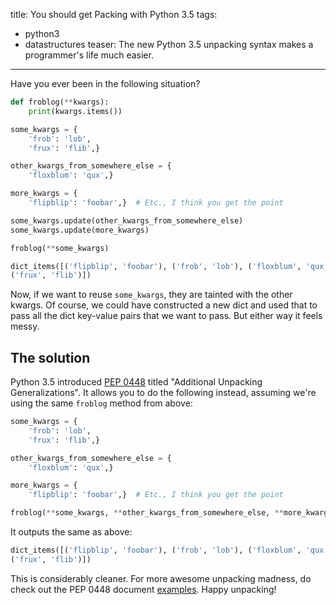 title: You should get Packing with Python 3.5
tags:
  - python3
  - datastructures
teaser: The new Python 3.5 unpacking syntax makes a programmer's life much easier.
---
Have you ever been in the following situation?

```python
def froblog(**kwargs):
    print(kwargs.items())

some_kwargs = {
    'frob': 'lob',
    'frux': 'flib',}

other_kwargs_from_somewhere_else = {
    'floxblum': 'qux',}

more_kwargs = {
    'flipblip': 'foobar',}  # Etc., I think you get the point

some_kwargs.update(other_kwargs_from_somewhere_else)
some_kwargs.update(more_kwargs)

froblog(**some_kwargs)
```

```python
dict_items([('flipblip', 'foobar'), ('frob', 'lob'), ('floxblum', 'qux'),
('frux', 'flib')])
```

Now, if we want to reuse `some_kwargs`, they are tainted with the other kwargs.
Of course, we could have constructed a new dict and used that to pass all the
dict key-value pairs that we want to pass. But either way it feels messy.

## The solution

Python 3.5 introduced [PEP 0448](https://www.python.org/dev/peps/pep-0448)
titled "Additional Unpacking Generalizations". It allows you to do the following
instead, assuming we're using the same `froblog` method from above:

```python
some_kwargs = {
    'frob': 'lob',
    'frux': 'flib',}

other_kwargs_from_somewhere_else = {
    'floxblum': 'qux',}

more_kwargs = {
    'flipblip': 'foobar',}  # Etc., I think you get the point

froblog(**some_kwargs, **other_kwargs_from_somewhere_else, **more_kwargs)
```

It outputs the same as above:

```python
dict_items([('flipblip', 'foobar'), ('frob', 'lob'), ('floxblum', 'qux'),
('frux', 'flib')])
```

This is considerably cleaner. For more awesome unpacking madness, do check out
the PEP 0448 document [examples](https://www.python.org/dev/peps/pep-0448/#id6).
Happy unpacking!
